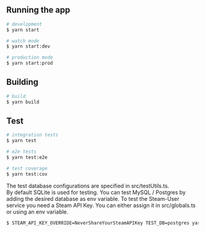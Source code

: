 ## Running the app

```bash
# development
$ yarn start

# watch mode
$ yarn start:dev

# production mode
$ yarn start:prod
```

## Building

```bash
# build
$ yarn build

```

## Test

```bash
# integration tests
$ yarn test

# e2e tests
$ yarn test:e2e

# test coverage
$ yarn test:cov
```
The test database configurations are specified in src/testUtils.ts.  
By default SQLite is used for testing. You can test MySQL / Postgres by adding the desired database as env variable.
To test the Steam-User service you need a Steam API Key. You can either assign it in src/globals.ts or using an env variable.

```bash
$ STEAM_API_KEY_OVERRIDE=NeverShareYourSteamAPIKey TEST_DB=postgres yarn test

```
